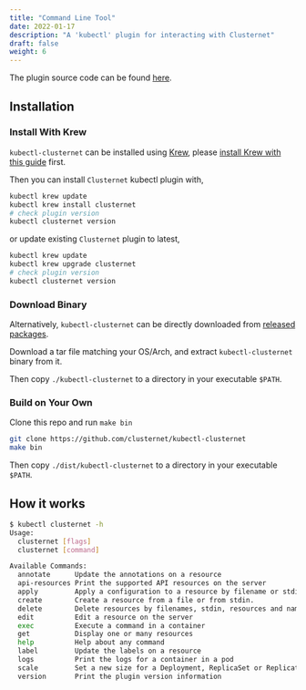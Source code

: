 ```yaml
---
title: "Command Line Tool"
date: 2022-01-17
description: "A 'kubectl' plugin for interacting with Clusternet"
draft: false
weight: 6
---
```


The plugin source code can be found [here](https://github.com/clusternet/kubectl-clusternet.git).

## Installation

### Install With Krew

`kubectl-clusternet` can be installed using [Krew](https://github.com/kubernetes-sigs/krew),
please [install Krew with this guide](https://krew.sigs.k8s.io/docs/user-guide/setup/install/) first.

Then you can install `Clusternet` kubectl plugin with,

```bash
kubectl krew update
kubectl krew install clusternet
# check plugin version
kubectl clusternet version
```

or update existing `Clusternet` plugin to latest,

```bash
kubectl krew update
kubectl krew upgrade clusternet
# check plugin version
kubectl clusternet version
```

### Download Binary

Alternatively, `kubectl-clusternet` can be directly downloaded
from [released packages](https://github.com/clusternet/kubectl-clusternet/releases).

Download a tar file matching your OS/Arch, and extract `kubectl-clusternet` binary from it.

Then copy `./kubectl-clusternet` to a directory in your executable `$PATH`.

### Build on Your Own

Clone this repo and run `make bin`

```bash
git clone https://github.com/clusternet/kubectl-clusternet
make bin
```

Then copy `./dist/kubectl-clusternet` to a directory in your executable `$PATH`.

## How it works

```bash
$ kubectl clusternet -h
Usage:
  clusternet [flags]
  clusternet [command]

Available Commands:
  annotate      Update the annotations on a resource
  api-resources Print the supported API resources on the server
  apply         Apply a configuration to a resource by filename or stdin
  create        Create a resource from a file or from stdin.
  delete        Delete resources by filenames, stdin, resources and names, or by resources and label selector
  edit          Edit a resource on the server
  exec          Execute a command in a container
  get           Display one or many resources
  help          Help about any command
  label         Update the labels on a resource
  logs          Print the logs for a container in a pod
  scale         Set a new size for a Deployment, ReplicaSet or Replication Controller
  version       Print the plugin version information
```
